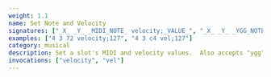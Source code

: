 ```yaml
---
weight: 1.1
name: Set Note and Velocity
signatures: ["_X_ _Y_ _MIDI_NOTE_ velocity;_VALUE_", "_X_ _Y_ _YGG_NOTE_ velocity;_VALUE_"]
examples: ["4 3 72 velocity;127", "4 3 c4 vel;127"]
category: musical
description: Set a slot's MIDI and velocity values.  Also accepts "ygg" notation which is like [IPN](https://en.wikipedia.org/wiki/Scientific_pitch_notation) but instead of the `#` character simply use a lower case `s`.
invocations: ["velocity", "vel"]
---
```

